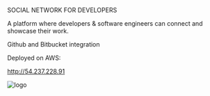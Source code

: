 SOCIAL NETWORK FOR DEVELOPERS

A platform where developers & software engineers can connect and showcase their work.

Github and Bitbucket integration

Deployed on AWS:

http://54.237.228.91

![logo](https://user-images.githubusercontent.com/35396238/58249311-340ecf00-7d67-11e9-846e-c4fc3ebaddb9.png)
